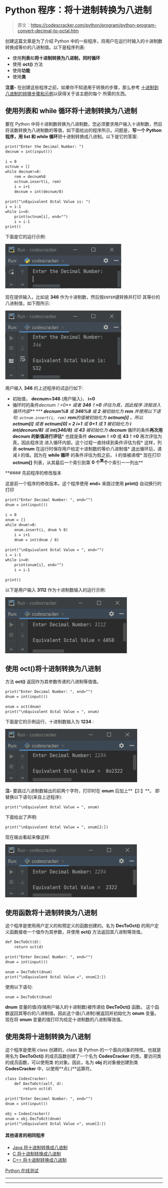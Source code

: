 # Python 程序：将十进制转换为八进制

> 原文：<https://codescracker.com/python/program/python-program-convert-decimal-to-octal.htm>

创建这篇文章是为了介绍 Python 中的一些程序，将用户在运行时输入的十进制数转换成等价的八进制值。以下是程序列表:

*   使用**列表**和**将十进制转换为八进制，同时循环**
*   使用 **oct()** 方法
*   使用**功能**
*   使用**类**

**注意-** 在创建这些程序之前，如果你不知道用于转换的步骤，那么参考 [十进制到八进制的转换步骤和示例](/computer-fundamental/decimal-to-octal.htm)以获得关于该主题的每个 所需的东西。

## 使用列表和 while 循环将十进制转换为八进制

要在 Python 中将十进制数转换为八进制数，您必须要求用户输入十进制数，然后将该数转换为八进制数的等值，如下面给出的程序所示。问题是，**写一个 Python 程序，用 list 和 while 循环**把十进制转换成八进制。以下是它的答案:

```
print("Enter the Decimal Number: ")
decnum = int(input())

i = 0
octnum = []
while decnum!=0:
    rem = decnum%8
    octnum.insert(i, rem)
    i = i+1
    decnum = int(decnum/8)

print("\nEquivalent Octal Value is: ")
i = i-1
while i>=0:
    print(octnum[i], end="")
    i = i-1
print()
```

下面是它的运行示例:

![decimal to octal python](img/4d4dafa37113d0cb10d290506f949b49.png)

现在提供输入，比如说 **346** 作为十进制数，然后按`ENTER`键转换并打印 其等价的八进制值，如下图所示:

![convert decimal to octal python](img/4b9cfbc9b14fc7b8d74dfb5a873a0025.png)

用户输入 **346** 的上述程序的试运行如下:

*   初始值， **decnum=346** (用户输入)， **i=0**
*   循环时的条件****decnum！=0** 或者 **346！=0** 评估为真，因此程序 流程进入循环内部**
***   **decnum%8** 或 **346%8** 或 **2** 被初始化为 **rem***   并使用以下语句:
    `octnum.insert(i, rem)`
    **rem**的值被初始化为 **octnum[i]** 。所以 **octnum[i]** 或者 **octnum[0] = 2***   **i+1** 或 **0+1** 或 **1** 被初始化为 **i***   **int(decnum/8)** 或 **int(346/8)** 或 **43** 被初始化为 **decnum***   循环的条件**再次用 **decnum** 的新值进行评估***   也就是条件 **decnum！=0** 或 **43！=0** 再次评估为真，因此程序流 进入循环内部。这个过程一直持续到条件评估为假*   这样，列表 **octnum** 在运行时保存用户给定十进制数的等价八进制值*   退出循环后，递减 **i** 的值。因为在 **while 循环** 的条件评估为假之前， **i** 的值被递增*   现在打印 **octnum[]** 列表，从其最后一个索引到第 **0 个<sup>第</sup>个**个索引一一列出**

 **#### 先前程序的修改版本

这是前一个程序的修改版本。这个程序使用 **end=** 来跳过使用 **print()** 自动换行的打印

```
print("Enter Decimal Number: ", end="")
dnum = int(input())

i = 0
onum = []
while dnum!=0:
    onum.insert(i, dnum % 8)
    i = i+1
    dnum = int(dnum / 8)

print("\nEquivalent Octal Value = ", end="")
i = i-1
while i>=0:
    print(onum[i], end="")
    i = i-1

print()
```

以下是用户输入 **3112** 作为十进制数输入的运行示例:

![python convert decimal to octal](img/79ae0334d0e6ed1840ac5af0be003d31.png)

## 使用 oct()将十进制转换为八进制

方法 **oct()** 返回作为其参数传递的八进制等值值。

```
print("Enter Decimal Number: ", end="")
dnum = int(input())

onum = oct(dnum)
print("\nEquivalent Octal Value = ", onum)
```

下面是它的示例运行，十进制数输入为 **1234** :

![python decimal to octal using oct](img/a1830af63364501f03543506d3cd6495.png)

**注-** 要跳过八进制数输出的前两个字符，打印时在 **onum** 后加上**【2:】**。 即替换以下语句(来自上述程序):

```
print("\nEquivalent Octal Value = ", onum)
```

下面给出了声明:

```
print("\nEquivalent Octal Value = ", onum[2:])
```

现在输出看起来像这样:

![decimal to octal conversion in python](img/e1b65ef67e0689607b9ce7f8c42ffb96.png)

## 使用函数将十进制转换为八进制

这个程序是使用用户定义的和预定义的函数创建的。名为 **DecToOct()** 的用户定义函数接收一个值作为其参数，并使用 **oct()** 方法返回其八进制等效值。

```
def DecToOct(d):
    return oct(d)

print("Enter Decimal Number: ", end="")
dnum = int(input())

onum = DecToOct(dnum)
print("\nEquivalent Octal Value =", onum[2:])
```

使用以下语句:

```
onum = DecToOct(dnum)
```

**dnum** 变量的值(存储用户输入的十进制数)被传递给 **DecToOct()** 函数。 这个函数返回其等价的八进制值。因此这个值(八进制)被返回并初始化为 **onum** 变量。现在将 **onum** 变量的值打印为给定十进制数的八进制等效值。

## 使用类将十进制转换为八进制

这个程序是使用 class 创建的，class 是 Python 的一个面向对象的特性。也就是用名为 **DecToOct()** 的成员函数创建了一个名为 **CodesCracker** 的类。要访问类的成员函数，可以使用类 的对象。因此，名为 **obj** 的对象被创建到类 **CodesCracker** 中，以使用**点(.)**运算符。

```
class CodesCracker:
    def DecToOct(self, d):
        return oct(d)

print("Enter Decimal Number: ", end="")
dnum = int(input())

obj = CodesCracker()
onum = obj.DecToOct(dnum)
print("\nEquivalent Octal Value =", onum[2:])
```

#### 其他语言的相同程序

*   [Java 将十进制转换成八进制](/java/program/java-program-convert-decimal-to-octal.htm)
*   [C 将十进制转换成八进制](/c/program/c-program-convert-decimal-to-octal.htm)
*   [C++ 将十进制转换成八进制](/cpp/program/cpp-program-convert-decimal-to-octal.htm)

[Python 在线测试](/exam/showtest.php?subid=10)

* * *

* * ***
